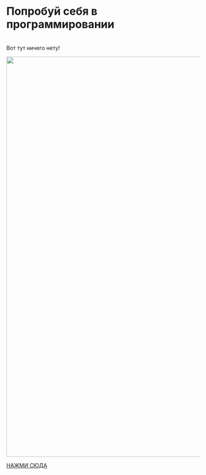 <https>
<h1 class="article__title" itemprop="headline">Попробуй себя в программировании</h1>
<br>
Вот тут ничего нету!
<p><img src="https://pushinka.top/uploads/posts/2023-03/1680112008_pushinka-top-p-ilya-muromets-avatarka-krasivo-15.jpg" height="1042" width="1280"></p>
<a href="https://vk.com/kostya_hy">НАЖМИ СЮДА</a>
</https>
